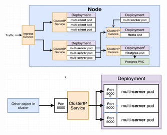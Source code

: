 ![alt text](./architeture.png "Architeture")

![alt text](./API-Deployment-Config.png "Architeture")